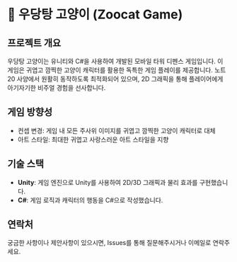 # 🐾 우당탕 고양이 (Zoocat Game)

## 프로젝트 개요

우당탕 고양이는 유니티와 C#을 사용하여 개발된 모바일 타워 디펜스 게임입니다. 이 게임은 귀엽고 깜찍한 고양이 캐릭터를 활용한 독특한 게임 플레이를 제공합니다. 노트20 사양에서 원활히 동작하도록 최적화되어 있으며, 2D 그래픽을 통해 플레이어에게 아기자기한 비주얼 경험을 선사합니다.

## 게임 방향성

- 컨셉 변경: 게임 내 모든 주사위 이미지를 귀엽고 깜찍한 고양이 캐릭터로 대체
- 아트 스타일: 최대한 귀엽고 사랑스러운 아트 스타일을 지향

## 기술 스택

- **Unity**: 게임 엔진으로 Unity를 사용하여 2D/3D 그래픽과 물리 효과를 구현했습니다.
- **C#**: 게임 로직과 캐릭터의 행동을 C#으로 작성했습니다.

## 연락처

궁금한 사항이나 제안사항이 있으시면, Issues를 통해 질문해주시거나 이메일로 연락주세요.